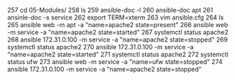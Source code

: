   257  cd 05-Modules/
  258  ls
  259  ansible-doc -l 
  260  ansible-doc apt 
  261  ansinle-doc -s service
  262  export TERM=xterm
  263  vim ansible.cfg
  264  ls
  265  ansible web -m apt -a "name=apache2 state=present"
  266  ansible web -m service -a "name=apache2 state=started"
  267  systemctl status apache2
  268  ansible 172.31.0.100 -m service -a "name=apache2 state=stopped"
  269  systemctl status apache2
  270  ansible 172.31.0.100 -m service -a "name=apache2 state=started"
  271  systemctl status apache2
  272  systemctl status ufw
  273  ansible web -m service -a "name=ufw state=stopped"
  274  ansible 172.31.0.100 -m service -a "name=apache2 state=stopped"
 
